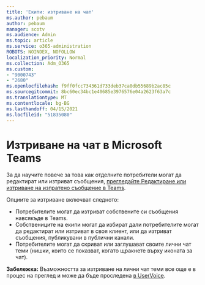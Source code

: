 ```yaml
---
title: 'Екипи: изтриване на чат'
ms.author: pebaum
author: pebaum
manager: scotv
ms.audience: Admin
ms.topic: article
ms.service: o365-administration
ROBOTS: NOINDEX, NOFOLLOW
localization_priority: Normal
ms.collection: Adm_O365
ms.custom:
- "9000743"
- "2680"
ms.openlocfilehash: f9ff0fcc734361d733deb37ca0db55689b2ac85c
ms.sourcegitcommit: 8bc60ec34bc1e40685e3976576e04a2623f63a7c
ms.translationtype: MT
ms.contentlocale: bg-BG
ms.lasthandoff: 04/15/2021
ms.locfileid: "51835080"
---
```

# <a name="delete-a-chat-in-microsoft-teams"></a>Изтриване на чат в Microsoft Teams

За да научите повече за това как отделните потребители могат да редактират или изтриват съобщения, [прегледайте Редактиране или изтриване на изпратено съобщение в Teams](https://support.office.com/article/5f1fe604-a900-4a07-b8b7-8cf70ed6b263). 

Опциите за изтриване включват следното:

- Потребителите могат да изтриват собствените си съобщения навсякъде в Teams.
- Собствениците на екипи могат да избират дали потребителите могат да редактират или изтриват в своя клиент, или да изтриват съобщения, публикувани в публични канали.
- Потребителите могат да скриват или заглушават своите лични чат теми (нишки, които се показват, когато щракнете върху иконата за чат).

**Забележка:** Възможността за изтриване на лични чат теми все още е в процес на преглед и може да бъде проследена [в UserVoice](https://microsoftteams.uservoice.com/forums/555103-public/suggestions/33535006-delete-private-chat-threads). 